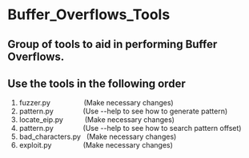 # Buffer_Overflows_Tools
## Group of tools to aid in performing Buffer Overflows.
## Use the tools in the following order

1. fuzzer.py          &nbsp;&nbsp;&nbsp;&nbsp;&nbsp;&nbsp;&nbsp;&nbsp;&nbsp;&nbsp;&nbsp;&nbsp;&nbsp;&nbsp;&nbsp;&nbsp;(Make necessary changes)
2. pattern.py         &nbsp;&nbsp;&nbsp;&nbsp;&nbsp;&nbsp;&nbsp;&nbsp;&nbsp;&nbsp;&nbsp;&nbsp;&nbsp;&nbsp;(Use --help to see how to generate pattern)
3. locate_eip.py	    &nbsp;&nbsp;&nbsp;&nbsp;&nbsp;&nbsp;&nbsp;&nbsp;&nbsp;&nbsp;(Make necessary changes)
4. pattern.py		      &nbsp;&nbsp;&nbsp;&nbsp;&nbsp;&nbsp;&nbsp;&nbsp;&nbsp;&nbsp;&nbsp;&nbsp;&nbsp;&nbsp;(Use --help to see how to search pattern offset)
5. bad_characters.py	&nbsp;&nbsp;(Make necessary changes)
6. exploit.py		      &nbsp;&nbsp;&nbsp;&nbsp;&nbsp;&nbsp;&nbsp;&nbsp;&nbsp;&nbsp;&nbsp;&nbsp;&nbsp;&nbsp;&nbsp;(Make necessary changes)

